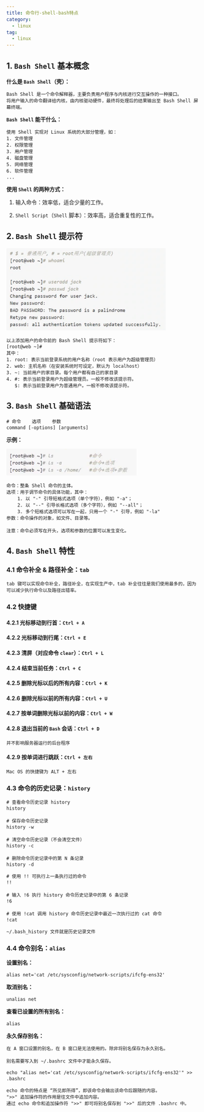```yaml
---
title: 命令行-shell-bash特点
category:
  - linux
tag:
  - linux
---
```


## 1. `Bash Shell` 基本概念

**什么是 `Bash Shell`（壳）：**

```:no-line-numbers
Bash Shell 是一个命令解释器，主要负责用户程序与内核进行交互操作的一种接口。
将用户输入的命令翻译给内核，由内核驱动硬件，最终将处理后的结果输出至 Bash Shell 屏幕终端。
```

**`Bash Shell` 能干什么：**

```:no-line-numbers
使用 Shell 实现对 Linux 系统的大部分管理，如：
1. 文件管理
2. 权限管理
3. 用户管理
4. 磁盘管理
5. 网络管理
6. 软件管理
...
```

**使用 `Shell` 的两种方式：**

1. 输入命令：效率低，适合少量的工作。

2. `Shell Script`（`Shell` 脚本）：效率高，适合重复性的工作。

## 2. `Bash Shell` 提示符

![](./images/_03_shell_bash_trait/01.png)

```:no-line-numbers
以上添加用户的命令前的 Bash Shell 提示符如下：
[root@web ~]#
其中：
1. root: 表示当前登录系统的用户名称（root 表示用户为超级管理员）
2. web: 主机名称（在安装系统时可设定，默认为 localhost）
3. ~: 当前用户的家目录。每个用户都有自己的家目录
4. #: 表示当前登录用户为超级管理员。一般不修改该提示符。
   $: 表示当前登录用户为普通用户。一般不修改该提示符。
```

## 3. `Bash Shell` 基础语法

```shell:no-line-numbers
# 命令    选项    参数
command [-options] [arguments]
```

**示例：**

![](./images/_03_shell_bash_trait/02.png)

```:no-line-numbers
命令：整条 Shell 命令的主体。
选项：用于调节命令的具体功能，其中：
    1. 以 "-" 引导短格式选项（单个字符），例如 "-a"；
    2. 以 "--" 引导长格式选项（多个字符），例如 "--all"；
    3. 多个短格式选项可以写在一起，只用一个 "-" 引导，例如 "-la"
参数：命令操作的对象，如文件、目录等。

注意：命令必须写在开头，选项和参数的位置可以发生变化。
```


## 4. `Bash Shell` 特性

### 4.1 命令补全 & 路径补全：`tab`

```:no-line-numbers
tab 键可以实现命令补全，路径补全，在实现生产中，tab 补全往往是我们使用最多的，因为可以减少执行命令以及路径出错率。
```

### 4.2 快捷键

#### 4.2.1 光标移动到行首：`Ctrl + A`

#### 4.2.2 光标移动到行尾：`Ctrl + E`

#### 4.2.3 清屏（对应命令 `clear`）：`Ctrl + L`

#### 4.2.4 结束当前任务：`Ctrl + C`

#### 4.2.5 删除光标以后的所有内容：`Ctrl + K`

#### 4.2.6 删除光标以前的所有内容：`Ctrl + U`

#### 4.2.7 按单词删除光标以前的内容：`Ctrl + W`

#### 4.2.8 退出当前的 `Bash` 会话：`Ctrl + D`

```:no-line-numbers
并不影响服务器运行的后台程序
```

#### 4.2.9 按单词进行跳跃：`Ctrl + 左右`

```:no-line-numbers
Mac OS 的快捷键为 ALT + 左右
```

### 4.3 命令的历史记录：`history`

```shell:no-line-numbers
# 查看命令历史记录 history
history

# 保存命令历史记录
history -w

# 清空命令历史记录（不会清空文件）
history -c

# 删除命令历史记录中的第 N 条记录
history -d
```

```shell:no-line-numbers
# 使用 !! 可执行上一条执行过的命令
!!

# 输入 !6 执行 history 命令历史记录中的第 6 条记录
!6

# 使用 !cat 调用 history 命令历史记录中最近一次执行过的 cat 命令
!cat
```

```:no-line-numbers
~/.bash_history 文件就是历史记录文件
```

### 4.4 命令别名：`alias`

**设置别名：**

```shell:no-line-numbers
alias net='cat /etc/sysconfig/network-scripts/ifcfg-ens32'
```

**取消别名：**

```shell:no-line-numbers
unalias net
```

**查看已设置的所有别名：**

```shell:no-line-numbers
alias
```

**永久保存别名：**

```:no-line-numbers
在 A 窗口设置的别名，在 B 窗口是无法使用的。除非将别名保存为永久别名。

别名需要写入到 ~/.bashrc 文件中才能永久保存。
```

```shell:no-line-numbers
echo "alias net='cat /etc/sysconfig/network-scripts/ifcfg-ens32'" >> .bashrc
```

```:no-line-numbers
echo 命令的特点是 “所见即所得”，即该命令会输出该命令后跟随的内容。
">>" 追加操作符的作用是往文件中追加内容。
通过 echo 命令和追加操作符 ">>" 即可将别名保存到 ">>" 后的文件 .bashrc 中。
```